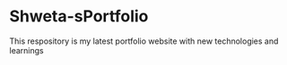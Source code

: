 # Shweta-sPortfolio
This respository is my latest portfolio website with new technologies and learnings
